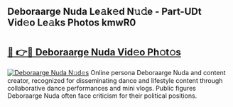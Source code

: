 ## Deboraarge Nuda Le𝚊k𝚎d N𝚞𝚍e - Part-UDt Vid𝚎o Le𝚊ks Photos kmwR0

# <h2><a href="http://fbfcxfv.evod.top/?m=Deboraarge+Nuda">🔗 👉🔴 Deboraarge Nuda Vid𝚎o Ph𝚘t𝚘s</a></h2>

[![Deboraarge Nuda N𝚞d𝚎s](https://i.imgur.com/8V9OHl7.gif)](http://fbfcxfv.evod.top/?m=Deboraarge+Nuda)
Online persona Deboraarge Nuda and content creator, recognized for disseminating dance and lifestyle content through collaborative dance performances and mini vlogs. Public figures Deboraarge Nuda often face criticism for their political positions. 
